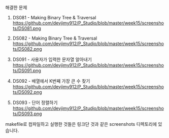 해결한 문제
1. DS081 - Making Binary Tree & Traversal
https://github.com/devjimy912/P_Studio/blob/master/week15/screenshots/DS081.png

2. DS082 - Making Binary Tree & Traversal
https://github.com/devjimy912/P_Studio/blob/master/week15/screenshots/DS082.png

3. DS091 - 사용자가 입력한 문자열 알아내기
https://github.com/devjimy912/P_Studio/blob/master/week15/screenshots/DS091.png

4. DS092 - 배열에서 K번째 가장 큰 수 찾기
https://github.com/devjimy912/P_Studio/blob/master/week15/screenshots/DS092.png

5. DS093 - 단어 정렬하기
https://github.com/devjimy912/P_Studio/blob/master/week15/screenshots/DS093.png

makefile로 컴파일하고 실행한 것들은 링크단 것과 같은 screenshots 디렉토리에 있습니다.